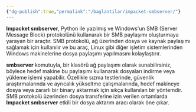 ```yaml
---
{"dg-publish":true,"permalink":"/baglantilar/impacket-smbserver/"}
---
```




**Impacket smbserver**, Python ile yazılmış ve Windows'un SMB (Server Message Block) protokolünü kullanarak bir SMB paylaşımı oluşturmaya yarayan bir araçtır. SMB protokolü, ağ üzerinden dosya ve kaynak paylaşımı sağlamak için kullanılır ve bu araç, Linux gibi diğer işletim sistemlerinden Windows makinelerine dosya paylaşımı yapılmasını kolaylaştırır.

**smbserver** komutuyla, bir klasörü ağ paylaşımı olarak sunabilirsiniz, böylece hedef makine bu paylaşımı kullanarak dosyaları indirme veya yükleme işlemi yapabilir. Özellikle sızma testlerinde, güvenlik araştırmalarında ve ayrıcalık yükseltme çalışmalarında, hedef makineye dosya veya zararlı bir binary aktarmak için sıkça kullanılan bir yöntemdir. SMB protokolü üzerinden dosya transferine izin verilen ortamlarda **Impacket smbserver** etkili bir dosya aktarım aracı olarak öne çıkar.